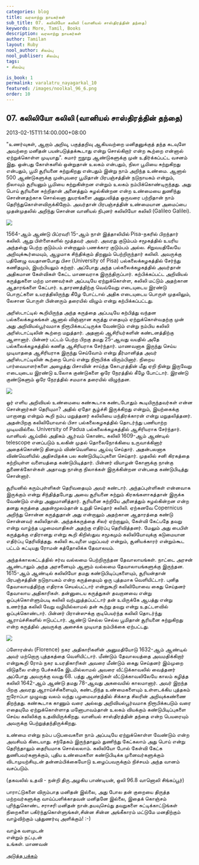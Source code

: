 ```yaml
---
categories: blog
title: வரலாற்று நாயகர்கள்
sub_title: 07. கலிலியோ கலிலி (வானியல் சாஸ்திரத்தின் தந்தை)
keywords: More, Tamil, Books
description: வரலாற்று நாயகர்கள்
author: Tamilan
layout: Ruby
nool_author: சிலம்பு
nool_publiser: சிலம்பு
tags:
- சிலம்பு

is_book: 1
permalink: varalatru_nayagarkal_10
featured: /images/noolkal_96_6.png
order: 10
---
```



## 07. கலிலியோ கலிலி (வானியல் சாஸ்திரத்தின் தந்தை)

2013-02-15T11:14:00.000+08:00

"உணர்வுகள், ஆறாம் அறிவு, பகுத்தறிவு ஆகியவற்றை மனிதனுக்குத் தந்த கடவுளே அவற்றை மனிதன் பயன்படுத்தக்கூடாது என்று சொல்கிறார் என்ற கூற்றை என்னால் ஏற்றுக்கொள்ள முடியாது". சுமார் ஐநூறு ஆண்டுகளுக்கு முன் உதிர்க்கப்பட்ட வசனம் இது. ஒன்பது கோள்களில் ஒன்றுதான் உலகம் என்பதும், நிலா பூமியை சுற்றுகிறது என்பதும், பூமி சூரியனை சுற்றுகிறது என்பதும் இன்று நாம் அறிந்த உண்மை. ஆனால் 500 ஆண்டுகளுக்கு முன்புவரை பூமிதான் பிரபஞ்சத்தின் நடுநாயகம் என்றும், நிலாவும் சூரியனும் பூமியை சுற்றுகின்றன என்றும் உலகம் நம்பிக்கொண்டிருந்தது. அது பொய் சூரியனை சுற்றிதான் அனைத்தும் சுழல்கின்றன என்ற உண்மையை துணிந்து சொன்னதற்காக சொல்லனா துயரங்களை அனுபவித்த ஒருவரை பற்றிதான் நாம் தெரிந்துகொள்ளவிருக்கிறோம். அவர்தான் பிரபஞ்சத்தின் உண்மையான அமைப்பை முதன்முதலில் அறிந்து சொன்ன வானியல் நிபுனர் கலிலியோ கலிலி (Galileo Galilei).

![](http://1.bp.blogspot.com/-rwP9VXaBfUE/URzHKGl6IcI/AAAAAAAADRY/K6VM9zYV2HM/s1600/images+\(3\).jpg)

1564-ஆம் ஆண்டு பிப்ரவரி 15-ஆம் நாள் இத்தாலியில் Pisa-நகரில் பிறந்தார் கலிலி. ஆறு பிள்ளைகளில் மூத்தவர் அவர். அவரது குடும்பம் சமூகத்தில் உயரிய அந்தஸ்து பெற்ற குடும்பம் என்றாலும் பணக்கார குடும்பம் அல்ல. சிறுவயதிலேயே அறிவுக்கூர்மையும், ஆழமாக சிந்திக்கும் திறனும் பெற்றிருந்தார் கலிலி. அவருக்கு பதினேழு வயதானபோது பிசா (University of Pisa) பல்கலைக்கழகத்தில் சேர்ந்து கணிதமும், இயற்பியலும் கற்றார். அப்போது அந்த பல்கலைக்கழகத்தில் அவர்தான் அதிகமான கேள்விகள் கேட்ட மாணவராக இருந்திருப்பார். கற்பிக்கப்பட்ட அறிவியல் கருத்துகளை மற்ற மாணவர்கள் அப்படியே ஏற்றுக்கொள்ள, கலிலி மட்டும் அதற்கான ஆதாரங்களை கேட்பார். உதாரணத்திற்கு வெவ்வேறு எடையுடைய இரண்டு பொருட்களை உயரத்திலிருந்து கீழே போட்டால் அதிக எடையுடைய பொருள் முதலிலும், லேசான பொருள் பின்னரும் தரையில் விழும் என்று கற்பிக்கப்பட்டது.

அரிஸ்டாட்டில் கூறியிருந்த அந்த கருத்தை அப்படியே கற்பித்து வந்தன பல்கலைக்கழகங்கள் ஆனால் விஞ்ஞான கருத்து எதையும் ஏற்றுக்கொள்வதற்கு முன் அது அறிவியல்பூர்வமாக நிரூபிக்கபட்டிருக்க வேண்டும் என்று நம்பிய கலிலி அரிஸ்டாட்டிலின் கூற்றை மறுத்தார். அதனால் ஆசிரியர்களின் கண்டனத்திற்கு ஆளானார். பின்னர் பட்டம் பெற்ற பிறகு தமது 25-ஆவது வயதில் அதே பல்கலைக்கழகத்தில் கணித ஆசிரியராக சேர்ந்தார். மாணவனாக இருந்து செய்ய முடியாததை ஆசிரியராக இருந்து செய்வோம் என்று தீர்மானித்த அவர் அரிஸ்டாட்டிலின் கூற்றை பொய் என்று நிரூபிக்க விரும்பினார். நிறைய பார்வையாளர்களை அழைத்து பிசாவின் சாய்ந்த கோபுரத்தின் மீது ஏறி நின்று இருவேறு எடையுடைய இரண்டு உலோக குண்டுகளை ஒரே நேரத்தில் கீழே போட்டார். இரண்டு குண்டுகளும் ஒரே நேரத்தில் சமமாக தரையில் விழுந்தன.

![](http://3.bp.blogspot.com/-rMdxjtndgzk/URzHRBbxJZI/AAAAAAAADRg/WPla8kQI7U4/s1600/images+\(2\).jpg)

ஓர் எளிய அறிவியல் உண்மையை கண்கூடாக கண்டபோதும் கூடியிருந்தவர்கள் என்ன சொன்னார்கள் தெரியுமா? அதில் ஏதோ சூழ்ச்சி இருக்கிறது என்றும், இயற்கைக்கு மாறானது என்றும் கூறி நம்ப மறுத்தனர் கலிலியை மந்திரக்காரன் என்று மறுதலித்தனர். அதன்பிறகு கலிலியோவால் பிசா பல்கலைகழகத்தில் தொடர்ந்து பணியாற்ற முடியவில்லை. University of Padua பல்கலைக்கழகத்தில் ஆசிரியராக சேர்ந்தார். வானியல் ஆய்வில் அதிகம் ஆர்வம் கொண்ட கலிலி 1609-ஆம் ஆண்டில் telescope எனப்படும் உலகின் முதல் தொலைநோக்கியை உருவாக்கினார் அதைக்கொண்டு தினமும் விண்வெளியை ஆய்வு செய்தார். அதன்பலனாக விண்வெளியில் அதிசயிதக்க பல கண்டுபிடிப்புகளை செய்தார். முதலில் சனி கிரகத்தை சுற்றியுள்ள வளையத்தை கண்டுபிடித்தார். பின்னர் வியாழன் கோளுக்கு நான்கு துணைக்கோள்கள் அதாவது நான்கு நிலாக்கள் இருக்கின்றன என்பதை கண்டுபிடித்து சொன்னார்.

சூரியனில் கரும்புள்ளிகள் தெரிவதையும் அவர் கண்டார். அந்தப்புள்ளிகள் என்னவாக இருக்கும் என்று சிந்தித்தபோது அவை சூரியனை சுற்றும் கிரகங்களாகத்தான் இருக்க வேண்டும் என்று அனுமானித்தார். சூரியனை சுற்றியே அனைத்தும் சுழல்கின்றன என்ற தனது கருத்தை அதன்மூலம்தான் உறுதி செய்தார் கலிலி. ஏற்கனவே Copernicus அறிந்து சொன்ன கருத்துதான் அது என்றாலும் அதற்கான ஆதாரத்தை கண்டு சொன்னவர் கலிலிதான். அந்தக்கருத்தை சிலர் ஏற்றாலும், கேள்வி கேட்பதே தவறு என்று வாழ்ந்த பழமைவாதிகள் அதற்கு எதிர்ப்பு தெரிவித்தனர். மேலும் அது பைபிள் கருத்துக்கு எதிரானது என்று கூறி கிறிஸ்துவ சமூகமும் கலிலியோவுக்கு கடுமையான எதிர்ப்பு தெரிவித்தது. கலிலி கடவுளை மறுப்பவர் என்றும், சூனியக்காரர் என்றும்கூட பட்டம் கட்டியது ரோமன் கத்தோலிக்க தேவாலயம்.

அந்தக்காலகட்டத்தில் சர்வ வல்லமை பெற்றிருந்தன தேவாலாயங்கள். நாட்டை அரசன் ஆண்டாலும் அந்த அரசனையும் ஆளும் வல்லமை தேவாலாயங்களுக்கு இருந்தன. 1615-ஆம் ஆண்டில் கலிலியோ தமது கண்டுபிடிப்புகளையும், சூரியன்தான் பிரபஞ்சத்தின் நடுநாயகம் என்ற கருத்தையும் ஒரு புத்தமாக வெளியிட்டார். புனித தேவாலாயத்திற்கு எதிராக செயல்பட்டார் என்றுகூறி கலிலியோவை கைது செய்தனர் தேவாலாய அதிகாரிகள். தன்னுடைய கருத்துகள் தவறானவை என்று ஒப்புக்கொள்ளும்படி கலிலி வற்புறுத்தப்பட்டார் தன் உயிருக்கே ஆபத்து என்று உணர்ந்த கலிலி வேறு வழியில்லாமல் தன் கூற்று தவறு என்று உதட்டளவில் ஒப்புக்கொண்டார். பின்னர் பிரான்ஸுக்கு குடிபெயர்ந்த கலிலி தொடர்ந்து ஆராய்ச்சிகளில் ஈடுபட்டார். ஆண்டு செல்ல செல்ல பூமிதான் சூரியனை சுற்றுகிறது என்ற கருத்தில் அவருக்கு அசைக்க முடியாத நம்பிக்கை ஏற்பட்டது.

![](http://3.bp.blogspot.com/-IXx6ybiKpLg/URzHg6GYulI/AAAAAAAADRo/5EdteOEE474/s1600/galileo-galilei-quotes-sayings-meaningful-brainy-teacher.jpg)

ப்ளோரன்ஸ் (Florence) நகர அதிகாரிகளின் அனுமதியோடு 1632-ஆம் ஆண்டில் அவர் மற்றொரு புத்தகத்தை வெளியிட்டார். மீண்டும் தேவாலயத்தை அவமதிக்கிறார் என்றுகூறி ரோம் நகர உயரதிகாரிகள் அவரை மீண்டும் கைது செய்தனர் இம்முறை விடுதலை என்ற பேச்சுக்கே இடமில்லாமல் அவரை வீட்டுக்காவலில் வைத்தனர் அப்போது அவருக்கு வயது 68. பத்து ஆண்டுகள் வீட்டுக்காவலிலேயே காலம் கழித்த கலிலி 1642-ஆம் ஆண்டு தமது 78-ஆவது அகவையில் காலமானார். அவர் இறந்த பிறகு அவரது ஆராய்ச்சிகளையும், கண்டறிந்த உண்மைகளையும் உள்ளடக்கிய புத்தகம் ஐரோப்பா முழுவது வலம் வந்து பழமைவாதத்தில் சிக்காத சிலரின் அறிவுக்கண்ணை திறந்தது. கண்கூடாக காணும் வரை அல்லது அறிவியல்பூர்வமாக நிரூபிக்கபடும் வரை எதையுமே ஏற்றுக்கொள்ளாத மனோபாவம்தான் உலகம் வியக்கும் கண்டுபிடிப்புகளை செய்ய கலிலிக்கு உதவியிருக்கிறது. வானியல் சாஸ்திரத்தின் தந்தை என்ற பெயரையும் அவருக்கு பெற்றுத்தந்திருக்கிறது.

உண்மை என்று நம்ப படுபவைகளை நாம் அப்படியே ஏற்றுக்கொள்ள வேண்டும் என்ற அவசியம் கிடையாது. சந்தேகம் இருந்தாலும் துணிந்து கேட்கலாம் அது பொய் என்று தெரிந்தாலும் தைரியமாக சொல்லலாம். கலிலியோ போல் கேள்வி கேட்க துணிபவர்களுக்கும், புதிய உண்மைகளை கண்டுபிடிக்க முனைவர்களுக்கும் விடாமுயற்சியுடன் தன்னம்பிக்கையோடு உழைப்பவருக்கும் நிச்சயம் அந்த வானம் வசப்படும்.

(தகவலில் உதவி - நன்றி திரு.அழகிய பாண்டியன், ஒலி 96.8 வானொலி சிங்கப்பூர்)

பாராட்டுகளை விரும்பாத மனிதன் இல்லை, அது போல தன் குறையை திருத்த மற்றவர்களுக்கு வாய்ப்பளிக்காதவன் மனிதனே இல்லை, இதைக் கொஞ்சம் புரிந்துகொண்ட சராசரி மனிதன் நான்.தயவுசெய்து தவறுகளை சுட்டிக்காட்டுங்கள் நிறைகளை பகிர்ந்துகொள்ளுங்கள்,சின்ன சின்ன அங்கீகாரம் மட்டுமே மனதிற்கும் வாழ்விற்கும் புத்துணர்வு அளிக்கும்! :-)

வாழ்க வளமுடன்  
என்றும் நட்புடன்  
உங்கள். மாணவன்

[அடுத்த பக்கம்](varalatru_nayagarkal_11)